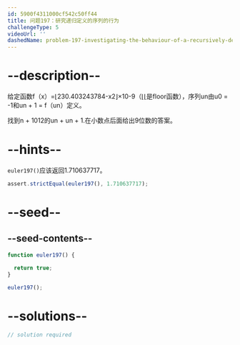 ```yaml
---
id: 5900f4311000cf542c50ff44
title: 问题197：研究递归定义的序列的行为
challengeType: 5
videoUrl: ''
dashedName: problem-197-investigating-the-behaviour-of-a-recursively-defined-sequence
---
```


# --description--

给定函数f（x）=⌊230.403243784-x2⌋×10-9（⌊⌊是floor函数），序列un由u0 = -1和un + 1 = f（un）定义。

找到n + 1012的un + un + 1.在小数点后面给出9位数的答案。

# --hints--

`euler197()`应该返回1.710637717。

```js
assert.strictEqual(euler197(), 1.710637717);
```

# --seed--

## --seed-contents--

```js
function euler197() {

  return true;
}

euler197();
```

# --solutions--

```js
// solution required
```
